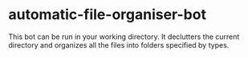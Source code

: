 # automatic-file-organiser-bot
This bot can be run in your working directory.
It declutters the current directory and organizes all the files into folders specified by types.
